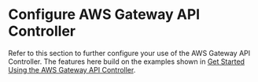 # Configure AWS Gateway API Controller
Refer to this section to further configure your use of the AWS Gateway API Controller.
The features here build on the examples shown in [Get Started Using the AWS Gateway API Controller](../getstarted.md).
